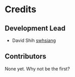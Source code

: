 # Credits

## Development Lead

- David Shih [swhsiang](https://github.com/swhsiang)

## Contributors

None yet. Why not be the first?